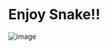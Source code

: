 # Enjoy Snake!!

![image](https://user-images.githubusercontent.com/97144580/178252865-31e7e93d-8fb4-4136-9ca9-f381ce90b88a.png)
